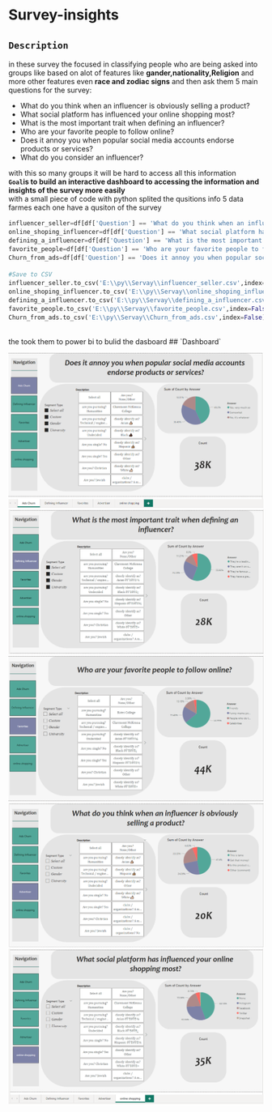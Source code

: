 # Survey-insights

## `Description`
in these survey the focused in classifying people who are being asked into groups like based on alot of features like **gander,nationality,Religion**
and more other features even **race and zodiac signs** and then ask them 5 main questions for the survey:
* What do you think when an influencer is obviously selling a product?
* What social platform has influenced your online shopping most?
* What is the most important trait when defining an influencer?
* Who are your favorite people to follow online?
* Does it annoy you when popular social media accounts endorse products or services?
* What do you consider an influencer?


with this so many groups it will be hard to access all this information 
<br>
**`Goal`is to build an interactive dashboard to accessing the information and insights of the survey more easily**
<br>
with a small piece of code with python splited the qusitions info 5 data farmes each one have a qusiton of the survey

``` python 
influencer_seller=df[df['Question'] == 'What do you think when an influencer is obviously selling a product?']
online_shoping_influencer=df[df['Question'] == 'What social platform has influenced your online shopping most?' ]
defining_a_influencer=df[df['Question'] == 'What is the most important trait when defining an influencer?' ]
favorite_people=df[df['Question'] == 'Who are your favorite people to follow online?' ]
Churn_from_ads=df[df['Question'] == 'Does it annoy you when popular social media accounts endorse products or services?']

#Save to CSV
influencer_seller.to_csv('E:\\py\\Servay\\influencer_seller.csv',index=False)
online_shoping_influencer.to_csv('E:\\py\\Servay\\online_shoping_influencer.csv',index=False)
defining_a_influencer.to_csv('E:\\py\\Servay\\defining_a_influencer.csv',index=False)
favorite_people.to_csv('E:\\py\\Servay\\favorite_people.csv',index=False)
Churn_from_ads.to_csv('E:\\py\\Servay\\Churn_from_ads.csv',index=False)
```
<br>
the took them to power bi to bulid the dasboard
## `Dashboard`
<p align="center">
  <img src="https://github.com/Abdelrhman-Sadek/Survey-insights/blob/main/Pics/Screenshot%20(522).png" />
  <img src="https://github.com/Abdelrhman-Sadek/Survey-insights/blob/main/Pics/Screenshot%20(523).png" />
  <img src="https://github.com/Abdelrhman-Sadek/Survey-insights/blob/main/Pics/Screenshot%20(525).png" />
  <img src="https://github.com/Abdelrhman-Sadek/Survey-insights/blob/main/Pics/Screenshot%20(526).png" />
  <img src="https://github.com/Abdelrhman-Sadek/Survey-insights/blob/main/Pics/Screenshot%20(521).png" />
  </p>
